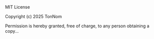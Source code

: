 MIT License

Copyright (c) 2025 TonNom

Permission is hereby granted, free of charge, to any person obtaining a copy...

